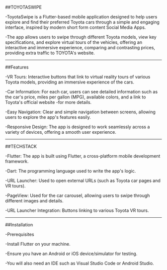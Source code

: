 ##TOYOTASWIPE

-ToyotaSwipe is a Flutter-based mobile application designed to help users explore and find their preferred Toyota cars through a simple and engaging interface, inspired by modern short form content Social Media Apps. 

-The app allows users to swipe through different Toyota models, view key specifications, and explore virtual tours of the vehicles, offering an interactive and immersive experience, comparing and contrasting prices, providing extra traffic to TOYOTA's website. 

________________________________________________________________________________________________________________________________________________________________________________
##Features

-VR Tours: Interactive buttons that link to virtual reality tours of various Toyota models, providing an immersive experience of the cars.

-Car Information: For each car, users can see detailed information such as the car's price, miles per gallon (MPG), available colors, and a link to Toyota's official website -for more details.

-Easy Navigation: Clear and simple navigation between screens, allowing users to explore the app's features easily.

-Responsive Design: The app is designed to work seamlessly across a variety of devices, offering a smooth user experience.

________________________________________________________________________________________________________________________________________________________________________________

##TECHSTACK

-Flutter: The app is built using Flutter, a cross-platform mobile development framework.

-Dart: The programming language used to write the app's logic.

-URL Launcher: Used to open external URLs (such as Toyota car pages and VR tours).

-PageView: Used for the car carousel, allowing users to swipe through different images and details.

-URL Launcher Integration: Buttons linking to various Toyota VR tours.

________________________________________________________________________________________________________________________________________________________________________________

##Installation

-Prerequisites

-Install Flutter on your machine.

-Ensure you have an Android or iOS device/simulator for testing.

-You will also need an IDE such as Visual Studio Code or Android Studio.
